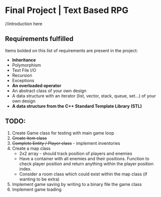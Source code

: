 # Final Project | Text Based RPG

//introduction here

## Requirements fulfilled

Items bolded on this list of requirements are present in the project:
- **Inheritance**
- Polymorphism
- Text File I/O
- Recursion
- Exceptions
- **An overloaded operator**
- An abstract class of your own design
- A data structure with an iterator (list, vector, stack, queue, set...) of your own design
- **A data structure from the C++ Standard Template Library (STL)**

## TODO:

1. Create Game class for testing with main game loop
2. ~~Create item class~~
3. ~~Complete Entity / Player class~~ - implement inventories
4. Create a map class
    - 2x2 array - should track position of players and enemies
    - Have a container with all enemies and their positions. Function to check player position and return anything within the player position index.
    - Consider a room class which could exist within the map class (if wanting to be extra)
5. Implement game saving by writing to a binary file the game class
6. Implement game loading